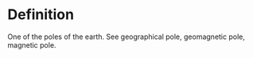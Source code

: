 # Definition

One of the poles of the earth. See geographical pole, geomagnetic pole,
magnetic pole.
